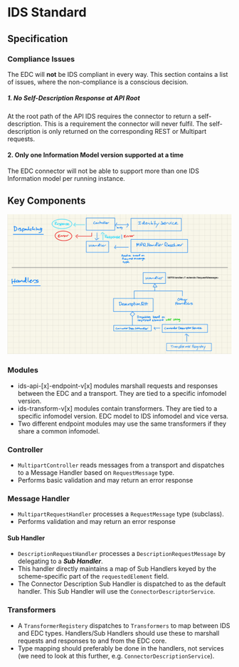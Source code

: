 # IDS Standard

## Specification

### Compliance Issues

The EDC will **not** be IDS compliant in every way. This section contains a list of issues, where the non-compliance is
a conscious decision.

##### 1. No Self-Description Response at API Root

At the root path of the API IDS requires the connector to return a self-description. This is a requirement the connector
will never fulfil. The self-description is only returned on the corresponding REST or Multipart requests.

#### 2. Only one Information Model version supported at a time

The EDC connector will not be able to support more than one IDS Information model per running instance.

## Key Components

![Dispatch Architecture](dispatch.architecture.jpg)

### Modules
- ids-api-[x]-endpoint-v[x] modules marshall requests and responses between the EDC and a transport. They are tied to a specific infomodel version.
- ids-transform-v[x] modules contain transformers. They are tied to a specific infomodel version. EDC model to IDS infomodel and vice versa.
- Two different endpoint modules may use the same transformers if they share a common infomodel.

### Controller
- `MultipartController` reads messages from a transport and dispatches to a Message Handler based on `RequestMessage` type.
- Performs basic validation and may return an error response

### Message Handler
- `MultipartRequestHandler` processes a `RequestMessage` type (subclass).
- Performs validation and may return an error response

#### Sub Handler
- `DescriptionRequestHandler` processes a `DescriptionRequestMessage` by delegating to a _**Sub Handler**_.
- This handler directly maintains a map of Sub Handlers keyed by the scheme-specific part of the `requestedElement` field.
- The Connector Description Sub Handler is dispatched to as the default handler. This Sub Handler will use the `ConnectorDescriptorService`.

### Transformers
- A `TransformerRegistery` dispatches to `Transformers` to map between IDS and EDC types. Handlers/Sub Handlers should use these to marshall requests and responses to and from the
  EDC core.
- Type mapping should preferably be done in the handlers, not services (we need to look at this further, e.g. `ConnectorDescriptionService`). 
